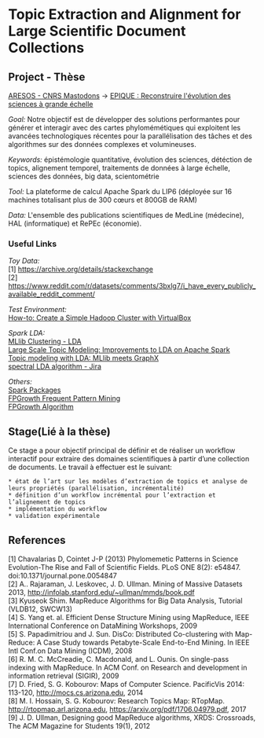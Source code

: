 # Topic Extraction and Alignment for Large Scientific Document Collections

## Project - Thèse

[ARESOS - CNRS Mastodons](http://www.cnrs.fr/mi/IMG/pdf/2014-01-23-mastodons-_aresos_-_journee_mastodons.pdf) -> [EPIQUE : Reconstruire l'évolution des sciences à grande échelle](http://www-bd.lip6.fr/wiki/site/recherche/projets/epique/start)<br />

*Goal:* Notre objectif est de développer des solutions performantes pour générer et interagir avec des cartes phylomémétiques qui exploitent les avancées technologiques récentes pour la parallélisation des tâches et des algorithmes sur des données complexes et volumineuses.

*Keywords:* épistémologie quantitative, évolution des sciences, détéction de topics, alignement temporel, traitements de données à large échelle, sciences des données, big data, scientométrie

*Tool:* La plateforme de calcul Apache Spark du LIP6 (déployée sur 16 machines totalisant plus de 300 cœurs et 800GB de RAM)

*Data:* L'ensemble des publications scientifiques de MedLine (médecine), HAL (informatique) et RePEc (économie). 

### Useful Links

*Toy Data:* <br /> 
[1] https://archive.org/details/stackexchange<br />
[2] https://www.reddit.com/r/datasets/comments/3bxlg7/i_have_every_publicly_available_reddit_comment/<br />

*Test Environment:* <br />
[How-to: Create a Simple Hadoop Cluster with VirtualBox](https://blog.cloudera.com/blog/2014/01/how-to-create-a-simple-hadoop-cluster-with-virtualbox/)

*Spark LDA:* <br />
[MLlib Clustering - LDA](https://spark.apache.org/docs/2.2.0/mllib-clustering.html#latent-dirichlet-allocation-lda)<br />
[Large Scale Topic Modeling: Improvements to LDA on Apache Spark](https://databricks.com/blog/2015/09/22/large-scale-topic-modeling-improvements-to-lda-on-apache-spark.html)<br />
[Topic modeling with LDA: MLlib meets GraphX](https://databricks.com/blog/2015/03/25/topic-modeling-with-lda-mllib-meets-graphx.html)<br />
[spectral LDA algorithm - Jira](https://issues.apache.org/jira/browse/SPARK-18599)<br />

*Others:* <br />
[Spark Packages](https://spark-packages.org/)<br />
[FPGrowth Frequent Pattern Mining](https://spark.apache.org/docs/latest/mllib-frequent-pattern-mining.html)<br />
[FPGrowth Algorithm](http://www.philippe-fournier-viger.com/spmf/FPGrowth.php)<br />

## Stage(Lié à la thèse)

Ce stage a pour objectif principal de définir et de réaliser un workflow interactif pour extraire des domaines scientifiques à partir d’une collection de documents. Le travail à effectuer est le suivant:

    * état de l’art sur les modèles d’extraction de topics et analyse de leurs propriétés (parallélisation, incrémentalité)
    * définition d’un workflow incrémental pour l’extraction et l’alignement de topics
    * implémentation du workflow
    * validation expérimentale



## References

[1] Chavalarias D, Cointet J-P (2013) Phylomemetic Patterns in Science Evolution-The Rise and Fall of Scientific Fields. PLoS ONE 8(2): e54847. doi:10.1371/journal.pone.0054847<br />
[2] A.. Rajaraman, J. Leskovec, J. D. Ullman. Mining of Massive Datasets 2013, http://infolab.stanford.edu/~ullman/mmds/book.pdf<br />
[3] Kyuseok Shim. MapReduce Algorithms for Big Data Analysis, Tutorial (VLDB12, SWCW13)<br />
[4] S. Yang et. al. Efficient Dense Structure Mining using MapReduce, IEEE International Conference on DataMining Workshops, 2009<br />
[5] S. Papadimitriou and J. Sun. DisCo: Distributed Co-clustering with Map-Reduce: A Case Study towards Petabyte-Scale End-to-End Mining. In IEEE Intl Conf.on Data Mining (ICDM), 2008<br />
[6] R. M. C. McCreadie, C. Macdonald, and L. Ounis. On single-pass indexing with MapReduce. In ACM Conf. on Research and development in information retrieval (SIGIR), 2009<br />
[7] D. Fried, S. G. Kobourov: Maps of Computer Science. PacificVis 2014: 113-120, http://mocs.cs.arizona.edu, 2014<br />
[8] M. I. Hossain, S. G. Kobourov: Research Topics Map: RTopMap. http://rtopmap.arl.arizona.edu, https://arxiv.org/pdf/1706.04979.pdf, 2017<br />
[9] J. D. Ullman, Designing good MapReduce algorithms, XRDS: Crossroads, The ACM Magazine for Students 19(1), 2012<br />
